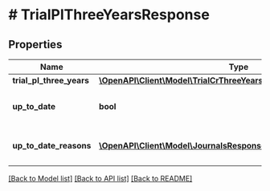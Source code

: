 # # TrialPlThreeYearsResponse

## Properties

Name | Type | Description | Notes
------------ | ------------- | ------------- | -------------
**trial_pl_three_years** | [**\OpenAPI\Client\Model\TrialCrThreeYearsResponseTrialCrThreeYears**](TrialCrThreeYearsResponseTrialCrThreeYears.md) |  |
**up_to_date** | **bool** | 集計結果が最新かどうか |
**up_to_date_reasons** | [**\OpenAPI\Client\Model\JournalsResponseJournalsUpToDateReasons[]**](JournalsResponseJournalsUpToDateReasons.md) | 集計が最新でない場合の要因情報 | [optional]

[[Back to Model list]](../../README.md#models) [[Back to API list]](../../README.md#endpoints) [[Back to README]](../../README.md)
